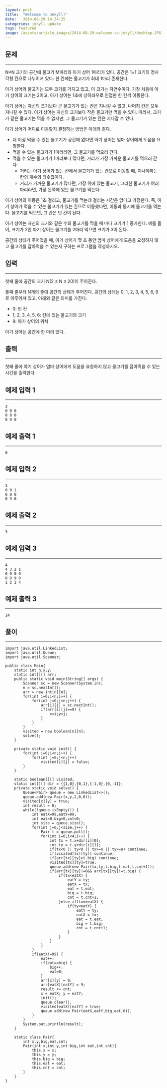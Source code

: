 ```yaml
---
layout: post
title:  "Welcome to Jekyll!"
date:   2014-08-29 14:34:25
categories: jekyll update
tags: featured
image: /assets/article_images/2014-08-29-welcome-to-jekyll/desktop.JPG
---
```

## 문제
---

N×N 크기의 공간에 물고기 M마리와 아기 상어 1마리가 있다. 공간은 1×1 크기의 정사각형 칸으로 나누어져 있다. 한 칸에는 물고기가 최대 1마리 존재한다.

아기 상어와 물고기는 모두 크기를 가지고 있고, 이 크기는 자연수이다. 가장 처음에 아기 상어의 크기는 2이고, 아기 상어는 1초에 상하좌우로 인접한 한 칸씩 이동한다.

아기 상어는 자신의 크기보다 큰 물고기가 있는 칸은 지나갈 수 없고, 나머지 칸은 모두 지나갈 수 있다. 아기 상어는 자신의 크기보다 작은 물고기만 먹을 수 있다. 따라서, 크기가 같은 물고기는 먹을 수 없지만, 그 물고기가 있는 칸은 지나갈 수 있다.

아기 상어가 어디로 이동할지 결정하는 방법은 아래와 같다.

* 더 이상 먹을 수 있는 물고기가 공간에 없다면 아기 상어는 엄마 상어에게 도움을 요청한다.
* 먹을 수 있는 물고기가 1마리라면, 그 물고기를 먹으러 간다.
* 먹을 수 있는 물고기가 1마리보다 많다면, 거리가 가장 가까운 물고기를 먹으러 간다.
  * 거리는 아기 상어가 있는 칸에서 물고기가 있는 칸으로 이동할 때, 지나야하는 칸의 개수의 최솟값이다.
  * 거리가 가까운 물고기가 많다면, 가장 위에 있는 물고기, 그러한 물고기가 여러마리라면, 가장 왼쪽에 있는 물고기를 먹는다.

아기 상어의 이동은 1초 걸리고, 물고기를 먹는데 걸리는 시간은 없다고 가정한다. 즉, 아기 상어가 먹을 수 있는 물고기가 있는 칸으로 이동했다면, 이동과 동시에 물고기를 먹는다. 물고기를 먹으면, 그 칸은 빈 칸이 된다.

아기 상어는 자신의 크기와 같은 수의 물고기를 먹을 때 마다 크기가 1 증가한다. 예를 들어, 크기가 2인 아기 상어는 물고기를 2마리 먹으면 크기가 3이 된다.

공간의 상태가 주어졌을 때, 아기 상어가 몇 초 동안 엄마 상어에게 도움을 요청하지 않고 물고기를 잡아먹을 수 있는지 구하는 프로그램을 작성하시오.

## 입력
---

첫째 줄에 공간의 크기 N(2 ≤ N ≤ 20)이 주어진다.

둘째 줄부터 N개의 줄에 공간의 상태가 주어진다. 공간의 상태는 0, 1, 2, 3, 4, 5, 6, 9로 이루어져 있고, 아래와 같은 의미를 가진다.

* 0: 빈 칸
* 1, 2, 3, 4, 5, 6: 칸에 있는 물고기의 크기
* 9: 아기 상어의 위치

아기 상어는 공간에 한 마리 있다.

## 출력
---

첫째 줄에 아기 상어가 엄마 상어에게 도움을 요청하지 않고 물고기를 잡아먹을 수 있는 시간을 출력한다.

## 예제 입력 1 
---

```
3
0 0 0
0 0 0
0 9 0
```

## 예제 출력 1 
---

```
0
```

## 예제 입력 2
---

```
3
0 0 1
0 0 0
0 9 0
```

## 예제 출력 2
---

```
3
```

## 예제 입력 3
---

```
4
4 3 2 1
0 0 0 0
0 0 9 0
1 2 3 4
```

## 예제 출력 3
---

```
14
```

## 풀이
---

```
import java.util.LinkedList;
import java.util.Queue;
import java.util.Scanner;
 
public class Main{
    static int n,x,y;
    static int[][] arr;
    public static void main(String[] args) {
        Scanner sc = new Scanner(System.in);
        n = sc.nextInt();
        arr = new int[n][n];
        for(int i=0;i<n;i++) {
            for(int j=0;j<n;j++) {
                arr[i][j] = sc.nextInt();
                if(arr[i][j]==9) {
                    x=i;y=j;
                }
            }
        }
        visited = new boolean[n][n];
        solve();
    }
    
    private static void init() {
        for(int i=0;i<n;i++) {
            for(int j=0;j<n;j++)
                visited[i][j] = false;
        }
    }
    
    static boolean[][] visited;
    static int[][] dir = {{1,0},{0,1},{-1,0},{0,-1}};
    private static void solve() {
        Queue<Pair> queue = new LinkedList<>();
        queue.add(new Pair(x,y,2,0,0));
        visited[x][y] = true;
        int result = 0;
        while(!queue.isEmpty()) {
            int eatX=99,eatY=99; 
            int eat=0,big=0,cnt=0; 
            int size = queue.size();
            for(int j=0;j<size;j++) {
                Pair t = queue.poll();
                for(int i=0;i<4;i++) {
                    int tx = t.x+dir[i][0];
                    int ty = t.y+dir[i][1];
                    if(tx<0 || ty<0 || tx>=n || ty>=n) continue;
                    if(visited[tx][ty]) continue;
                    if(arr[tx][ty]>t.big) continue;
                    visited[tx][ty]=true;
                    queue.add(new Pair(tx,ty,t.big,t.eat,t.cnt+1));
                    if(arr[tx][ty]!=0&& arr[tx][ty]!=t.big) {
                        if(tx<eatX) {
                            eatY = ty;
                            eatX = tx;
                            eat = t.eat;
                            big = t.big;
                            cnt = t.cnt+1;
                        }else if(tx==eatX) {
                            if(ty<eatY) {
                                eatY = ty;
                                eatX = tx;
                                eat = t.eat;
                                big = t.big;
                                cnt = t.cnt+1;
                            }
                        }
                    }
                }
            }
            if(eatX!=99) {
                eat++; 
                if(eat==big) {
                    big++;
                    eat=0;
                }        
                arr[x][y] = 0;
                arr[eatX][eatY] = 9;
                result += cnt; 
                x = eatX; y = eatY; 
                init(); 
                queue.clear(); 
                visited[eatX][eatY] = true;  
                queue.add(new Pair(eatX,eatY,big,eat,0));
            }
        }
        System.out.println(result);
    }
    
    static class Pair{
        int x,y,big,eat,cnt;
        Pair(int x,int y,int big,int eat,int cnt){
            this.x = x;
            this.y = y;
            this.big = big;
            this.eat = eat;
            this.cnt = cnt;
        }
    }
}
```
